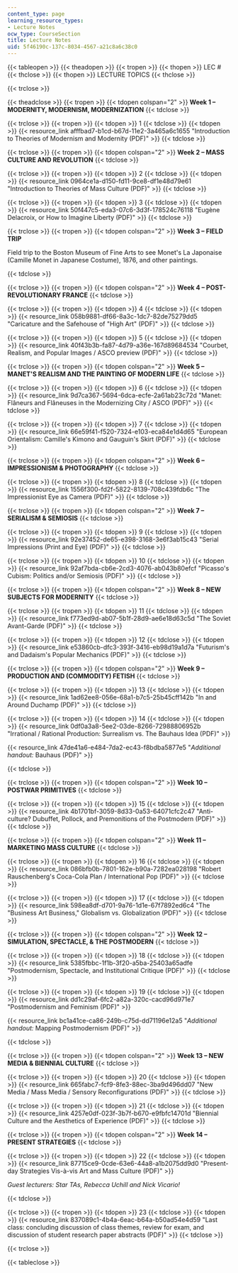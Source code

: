 ```yaml
---
content_type: page
learning_resource_types:
- Lecture Notes
ocw_type: CourseSection
title: Lecture Notes
uid: 5f46190c-137c-8034-4567-a21c8a6c38c0
---
```


{{< tableopen >}}
{{< theadopen >}}
{{< tropen >}}
{{< thopen >}}
LEC #
{{< thclose >}}
{{< thopen >}}
LECTURE TOPICS
{{< thclose >}}

{{< trclose >}}

{{< theadclose >}}
{{< tropen >}}
{{< tdopen colspan="2" >}}
**Week 1 – MODERNITY, MODERNISM, MODERNIZATION**
{{< tdclose >}}

{{< trclose >}}
{{< tropen >}}
{{< tdopen >}}
1
{{< tdclose >}}
{{< tdopen >}}
{{< resource_link afffbad7-b1cd-b67d-11e2-3a465a6c1655 "Introduction to Theories of Modernism and Modernity (PDF)" >}}
{{< tdclose >}}

{{< trclose >}}
{{< tropen >}}
{{< tdopen colspan="2" >}}
**Week 2 – MASS CULTURE AND REVOLUTION**
{{< tdclose >}}

{{< trclose >}}
{{< tropen >}}
{{< tdopen >}}
2
{{< tdclose >}}
{{< tdopen >}}
{{< resource_link 0964ce1a-d150-fd11-9ce8-df1e48d79e61 "Introduction to Theories of Mass Culture (PDF)" >}}
{{< tdclose >}}

{{< trclose >}}
{{< tropen >}}
{{< tdopen >}}
3
{{< tdclose >}}
{{< tdopen >}}
{{< resource_link 50f447c5-eda3-07c6-3d3f-178524c76118 "Eugène Delacroix, or How to Imagine Liberty (PDF)" >}}
{{< tdclose >}}

{{< trclose >}}
{{< tropen >}}
{{< tdopen colspan="2" >}}
**Week 3 – FIELD TRIP**

Field trip to the Boston Museum of Fine Arts to see Monet's La Japonaise (Camille Monet in Japanese Costume), 1876, and other paintings.


{{< tdclose >}}

{{< trclose >}}
{{< tropen >}}
{{< tdopen colspan="2" >}}
**Week 4 – POST-REVOLUTIONARY FRANCE**
{{< tdclose >}}

{{< trclose >}}
{{< tropen >}}
{{< tdopen >}}
4
{{< tdclose >}}
{{< tdopen >}}
{{< resource_link 058b9881-df66-8a3c-1dc7-82de75279dd5 "Caricature and the Safehouse of \"High Art\" (PDF)" >}}
{{< tdclose >}}

{{< trclose >}}
{{< tropen >}}
{{< tdopen >}}
5
{{< tdclose >}}
{{< tdopen >}}
{{< resource_link 40f43b3b-fa87-4d79-a36e-167d89684534 "Courbet, Realism, and Popular Images / ASCO preview (PDF)" >}}
{{< tdclose >}}

{{< trclose >}}
{{< tropen >}}
{{< tdopen colspan="2" >}}
**Week 5 – MANET'S REALISM AND THE PAINTING OF MODERN LIFE**
{{< tdclose >}}

{{< trclose >}}
{{< tropen >}}
{{< tdopen >}}
6
{{< tdclose >}}
{{< tdopen >}}
{{< resource_link 9d7ca367-5694-6dca-ecfe-2a61ab23c72d "Manet: Flâneurs and Flâneuses in the Modernizing City / ASCO (PDF)" >}}
{{< tdclose >}}

{{< trclose >}}
{{< tropen >}}
{{< tdopen >}}
7
{{< tdclose >}}
{{< tdopen >}}
{{< resource_link 66e59f41-f520-7324-e103-eca84e1d4d65 "European Orientalism: Camille's Kimono and Gauguin's Skirt (PDF)" >}}
{{< tdclose >}}

{{< trclose >}}
{{< tropen >}}
{{< tdopen colspan="2" >}}
**Week 6 – IMPRESSIONISM & PHOTOGRAPHY**
{{< tdclose >}}

{{< trclose >}}
{{< tropen >}}
{{< tdopen >}}
8
{{< tdclose >}}
{{< tdopen >}}
{{< resource_link 1556f300-fd2f-5822-8139-708c439fdb6c "The Impressionist Eye as Camera (PDF)" >}}
{{< tdclose >}}

{{< trclose >}}
{{< tropen >}}
{{< tdopen colspan="2" >}}
**Week 7 – SERIALISM & SEMIOSIS**
{{< tdclose >}}

{{< trclose >}}
{{< tropen >}}
{{< tdopen >}}
9
{{< tdclose >}}
{{< tdopen >}}
{{< resource_link 92e37452-de65-e398-3168-3e6f3ab15c43 "Serial Impressions (Print and Eye) (PDF)" >}}
{{< tdclose >}}

{{< trclose >}}
{{< tropen >}}
{{< tdopen >}}
10
{{< tdclose >}}
{{< tdopen >}}
{{< resource_link 92af7bda-cb6e-2cd3-4076-ab043b80efcf "Picasso's Cubism: Politics and/or Semiosis (PDF)" >}}
{{< tdclose >}}

{{< trclose >}}
{{< tropen >}}
{{< tdopen colspan="2" >}}
**Week 8 – NEW SUBJECTS FOR MODERNITY**
{{< tdclose >}}

{{< trclose >}}
{{< tropen >}}
{{< tdopen >}}
11
{{< tdclose >}}
{{< tdopen >}}
{{< resource_link f773ed9d-ab07-5b1f-28d9-ae6e18d63c5d "The Soviet Avant-Garde (PDF)" >}}
{{< tdclose >}}

{{< trclose >}}
{{< tropen >}}
{{< tdopen >}}
12
{{< tdclose >}}
{{< tdopen >}}
{{< resource_link e53860cb-dfc3-393f-3416-eb98d19a1d7a "Futurism's and Dadaism's Popular Mechanics (PDF)" >}}
{{< tdclose >}}

{{< trclose >}}
{{< tropen >}}
{{< tdopen colspan="2" >}}
**Week 9 – PRODUCTION AND (COMMODITY) FETISH**
{{< tdclose >}}

{{< trclose >}}
{{< tropen >}}
{{< tdopen >}}
13
{{< tdclose >}}
{{< tdopen >}}
{{< resource_link 1ad62ee8-056e-68a1-b7c5-25b45cff142b "In and Around Duchamp (PDF)" >}}
{{< tdclose >}}

{{< trclose >}}
{{< tropen >}}
{{< tdopen >}}
14
{{< tdclose >}}
{{< tdopen >}}
{{< resource_link 0df0a3a8-5ee2-03de-8266-72988806952b "Irrational / Rational Production: Surrealism vs. The Bauhaus Idea (PDF)" >}}

{{< resource_link 47de41a6-e484-7da2-ec43-f8bdba5877e5 "_Additional handout:_ Bauhaus (PDF)" >}}


{{< tdclose >}}

{{< trclose >}}
{{< tropen >}}
{{< tdopen colspan="2" >}}
**Week 10 – POSTWAR PRIMITIVES**
{{< tdclose >}}

{{< trclose >}}
{{< tropen >}}
{{< tdopen >}}
15
{{< tdclose >}}
{{< tdopen >}}
{{< resource_link 4b1701bf-3059-8d33-0a53-64071cfc2c47 "Anti-culture? Dubuffet, Pollock, and Premonitions of the Postmodern (PDF)" >}}
{{< tdclose >}}

{{< trclose >}}
{{< tropen >}}
{{< tdopen colspan="2" >}}
**Week 11 – MARKETING MASS CULTURE**
{{< tdclose >}}

{{< trclose >}}
{{< tropen >}}
{{< tdopen >}}
16
{{< tdclose >}}
{{< tdopen >}}
{{< resource_link 086bfb0b-7801-162e-b90a-7282ea028198 "Robert Rauschenberg's Coca-Cola Plan / International Pop (PDF)" >}}
{{< tdclose >}}

{{< trclose >}}
{{< tropen >}}
{{< tdopen >}}
17
{{< tdclose >}}
{{< tdopen >}}
{{< resource_link 598ea8df-d701-9a76-1d1e-67f7892ed6c4 "The \"Business Art Business,\" Globalism vs. Globalization (PDF)" >}}
{{< tdclose >}}

{{< trclose >}}
{{< tropen >}}
{{< tdopen colspan="2" >}}
**Week 12 – SIMULATION, SPECTACLE, & THE POSTMODERN**
{{< tdclose >}}

{{< trclose >}}
{{< tropen >}}
{{< tdopen >}}
18
{{< tdclose >}}
{{< tdopen >}}
{{< resource_link 5385fbbc-1f1b-3f20-a5ba-25403a65adfe "Postmodernism, Spectacle, and Institutional Critique (PDF)" >}}
{{< tdclose >}}

{{< trclose >}}
{{< tropen >}}
{{< tdopen >}}
19
{{< tdclose >}}
{{< tdopen >}}
{{< resource_link dd1c29af-6fc2-a82a-320c-cacd96d971e7 "Postmodernism and Feminism (PDF)" >}}

{{< resource_link bc1a41ce-ca86-249b-c75d-dd71196e12a5 "_Additional handout:_ Mapping Postmodernism (PDF)" >}}


{{< tdclose >}}

{{< trclose >}}
{{< tropen >}}
{{< tdopen colspan="2" >}}
**Week 13 – NEW MEDIA & BIENNIAL CULTURE**
{{< tdclose >}}

{{< trclose >}}
{{< tropen >}}
{{< tdopen >}}
20
{{< tdclose >}}
{{< tdopen >}}
{{< resource_link 665fabc7-fcf9-8fe3-88ec-3ba9d496dd07 "New Media / Mass Media / Sensory Reconfigurations (PDF)" >}}
{{< tdclose >}}

{{< trclose >}}
{{< tropen >}}
{{< tdopen >}}
21
{{< tdclose >}}
{{< tdopen >}}
{{< resource_link 4257e0df-023f-3b7f-b670-e9fbfc14701d "Biennial Culture and the Aesthetics of Experience (PDF)" >}}
{{< tdclose >}}

{{< trclose >}}
{{< tropen >}}
{{< tdopen colspan="2" >}}
**Week 14 – PRESENT STRATEGIES**
{{< tdclose >}}

{{< trclose >}}
{{< tropen >}}
{{< tdopen >}}
22
{{< tdclose >}}
{{< tdopen >}}
{{< resource_link 87715ce9-0cde-63e6-44a8-a1b2075dd9d0 "Present-day Strategies Vis-à-vis Art and Mass Culture (PDF)" >}}

_Guest lecturers: Star TAs, Rebecca Uchill and Nick Vicario!_


{{< tdclose >}}

{{< trclose >}}
{{< tropen >}}
{{< tdopen >}}
23
{{< tdclose >}}
{{< tdopen >}}
{{< resource_link 837089c1-4b4a-6eac-b64a-b50ad54e4d59 "Last class: concluding discussion of class themes, review for exam, and discussion of student research paper abstracts (PDF)" >}}
{{< tdclose >}}

{{< trclose >}}

{{< tableclose >}}